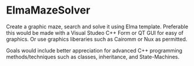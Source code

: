 # ElmaMazeSolver

Create a graphic maze, search and solve it using Elma template. Preferable this would be made with a Visual Studeo C++ Form or QT GUI for easy of graphics. Or use graphics liberaries such as Cairomm or Nux as permitted.

Goals would include better appreciation for advanced C++ programming methods/techniques such as classes, inheritance, and State-Machines.
